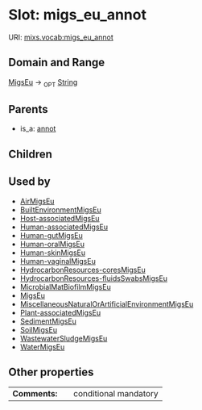 
# Slot: migs_eu_annot




URI: [mixs.vocab:migs_eu_annot](https://w3id.org/mixs/vocab/migs_eu_annot)


## Domain and Range

[MigsEu](MigsEu.md) ->  <sub>OPT</sub> [String](types/String.md)

## Parents

 *  is_a: [annot](annot.md)

## Children


## Used by

 * [AirMigsEu](AirMigsEu.md)
 * [BuiltEnvironmentMigsEu](BuiltEnvironmentMigsEu.md)
 * [Host-associatedMigsEu](Host-associatedMigsEu.md)
 * [Human-associatedMigsEu](Human-associatedMigsEu.md)
 * [Human-gutMigsEu](Human-gutMigsEu.md)
 * [Human-oralMigsEu](Human-oralMigsEu.md)
 * [Human-skinMigsEu](Human-skinMigsEu.md)
 * [Human-vaginalMigsEu](Human-vaginalMigsEu.md)
 * [HydrocarbonResources-coresMigsEu](HydrocarbonResources-coresMigsEu.md)
 * [HydrocarbonResources-fluidsSwabsMigsEu](HydrocarbonResources-fluidsSwabsMigsEu.md)
 * [MicrobialMatBiofilmMigsEu](MicrobialMatBiofilmMigsEu.md)
 * [MigsEu](MigsEu.md)
 * [MiscellaneousNaturalOrArtificialEnvironmentMigsEu](MiscellaneousNaturalOrArtificialEnvironmentMigsEu.md)
 * [Plant-associatedMigsEu](Plant-associatedMigsEu.md)
 * [SedimentMigsEu](SedimentMigsEu.md)
 * [SoilMigsEu](SoilMigsEu.md)
 * [WastewaterSludgeMigsEu](WastewaterSludgeMigsEu.md)
 * [WaterMigsEu](WaterMigsEu.md)

## Other properties

|  |  |  |
| --- | --- | --- |
| **Comments:** | | conditional mandatory |

